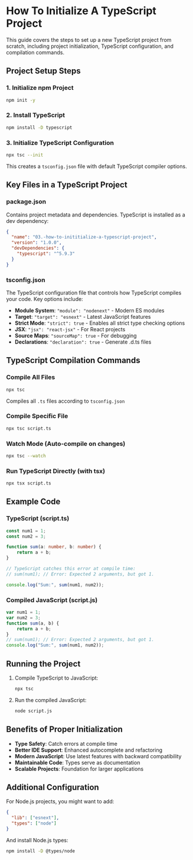 # How To Initialize A TypeScript Project

This guide covers the steps to set up a new TypeScript project from scratch, including project initialization, TypeScript configuration, and compilation commands.

## Project Setup Steps

### 1. Initialize npm Project
```bash
npm init -y
```

### 2. Install TypeScript
```bash
npm install -D typescript
```

### 3. Initialize TypeScript Configuration
```bash
npx tsc --init
```

This creates a `tsconfig.json` file with default TypeScript compiler options.

## Key Files in a TypeScript Project

### package.json
Contains project metadata and dependencies. TypeScript is installed as a dev dependency:
```json
{
  "name": "03.-how-to-inititialize-a-typescript-project",
  "version": "1.0.0",
  "devDependencies": {
    "typescript": "^5.9.3"
  }
}
```

### tsconfig.json
The TypeScript configuration file that controls how TypeScript compiles your code. Key options include:

- **Module System**: `"module": "nodenext"` - Modern ES modules
- **Target**: `"target": "esnext"` - Latest JavaScript features
- **Strict Mode**: `"strict": true` - Enables all strict type checking options
- **JSX**: `"jsx": "react-jsx"` - For React projects
- **Source Maps**: `"sourceMap": true` - For debugging
- **Declarations**: `"declaration": true` - Generate .d.ts files

## TypeScript Compilation Commands

### Compile All Files
```bash
npx tsc
```
Compiles all `.ts` files according to `tsconfig.json`

### Compile Specific File
```bash
npx tsc script.ts
```

### Watch Mode (Auto-compile on changes)
```bash
npx tsc --watch
```

### Run TypeScript Directly (with tsx)
```bash
npx tsx script.ts
```

## Example Code

### TypeScript (script.ts)
```typescript
const num1 = 1;
const num2 = 3;

function sum(a: number, b: number) {
    return a + b;
}

// TypeScript catches this error at compile time:
// sum(num1); // Error: Expected 2 arguments, but got 1.

console.log("Sum:", sum(num1, num2));
```

### Compiled JavaScript (script.js)
```javascript
var num1 = 1;
var num2 = 3;
function sum(a, b) {
    return a + b;
}
// sum(num1); // Error: Expected 2 arguments, but got 1.
console.log("Sum:", sum(num1, num2));
```

## Running the Project

1. Compile TypeScript to JavaScript:
   ```bash
   npx tsc
   ```

2. Run the compiled JavaScript:
   ```bash
   node script.js
   ```

## Benefits of Proper Initialization

- **Type Safety**: Catch errors at compile time
- **Better IDE Support**: Enhanced autocomplete and refactoring
- **Modern JavaScript**: Use latest features with backward compatibility
- **Maintainable Code**: Types serve as documentation
- **Scalable Projects**: Foundation for larger applications

## Additional Configuration

For Node.js projects, you might want to add:
```json
{
  "lib": ["esnext"],
  "types": ["node"]
}
```

And install Node.js types:
```bash
npm install -D @types/node
